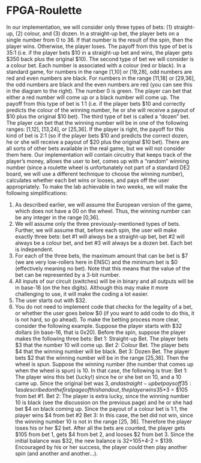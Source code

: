 # FPGA-Roulette


In our implementation, we will consider only three types of bets: (1) straight-up, (2) colour, and (3) dozen.
In a straight-up bet, the player bets on a single number from 0 to 36. If that number is the result of the spin,
then the player wins. Otherwise, the player loses. The payoff from this type of
bet is 35:1 (i.e. if the player bets $10 in a straight-up bet and wins, the player
gets $350 back plus the original $10).
The second type of bet we will consider is a colour bet. Each number is
associated with a colour (red or black). In a standard game, for numbers in the
range [1,10] or [19,28], odd numbers are red and even numbers are black. For
numbers in the range [11,18] or [29,36], the odd numbers are black and the
even numbers are red (you can see this in the diagram to the right). The
number 0 is green. The player can bet that either a red number will come up or
a black number will come up. The payoff from this type of bet is 1:1 (i.e. if the
player bets $10 and correctly predicts the colour of the winning number, he or
she will receive a payout of $10 plus the original $10 bet).
The third type of bet is called a “dozen” bet. The player can bet that the
winning number will be in one of the following ranges: [1,12], [13,24], or
[25,36]. If the player is right, the payoff for this kind of bet is 2:1 (so if the
player bets $10 and predicts the correct dozen, he or she will receive a payout
of $20 plus the original $10 bet). 
There are all sorts of other bets available in the real game, but we will not consider them here.
Our implementation will contain circuitry that keeps track of the player’s money, allows the user to bet,
comes up with a “random” winning number (since a roulette wheel is unfortunately not part of a standard
DE2 board, we will use a different technique to choose the winning number), calculates whether each bet
wins or looses, and pays off the user appropriately. To make the lab achievable in two weeks, we will
make the following simplifications:
1. As described earlier, we will assume the European version of the game, which does not have a 00
on the wheel. Thus, the winning number can be any integer in the range [0,36].
2. We will assume only the three previously-mentioned types of bets. Further, we will assume that,
before each spin, the user will make exactly three bets: bet #1 will always be a straight-up bet, bet
#2 will always be a colour bet, and bet #3 will always be a dozen bet. Each bet is independent.
3. For each of the three bets, the maximum amount that can be bet is $7 (we are very low-rollers here
in ENSC) and the minimum bet is $0 (effectively meaning no bet). Note that this means that the
value of the bet can be represented by a 3-bit number.
4. All inputs of our circuit (switches) will be in binary and all outputs will be in base-16 (on the hex
digits). Although this may make it more challenging to use, it will make the coding a lot easier.
5. The user starts out with $32.
6. You do not need to implement code that checks for the legality of a bet, or whether the user goes
below $0 (if you want to add code to do this, it is not hard, so go ahead).
To make the betting process more clear, consider the following example. Suppose the player starts with
$32 dollars (in base-16, that is 0x20). Before the spin, suppose the player makes the following three bets:
Bet 1: Straight-up Bet. The player bets $3 that the number 10 will come up.
Bet 2: Colour Bet. The player bets $4 that the winning number will be black.
Bet 3: Dozen Bet. The player bets $2 that the winning number will be in the range [25,36].
Then the wheel is spun. Suppose the winning number (the number that comes up when the wheel is spun)
is 10. In that case, the following is true:
Bet 1: The player wins this bet (lucky!) since he or she bet on 10, and a 10 came up. Since the
original bet was $3, and a straight-up bet pays off 35:1 as described on the first page of this
handout, the player wins 35*$3 = $105 from bet #1.
Bet 2: The player is extra lucky, since the winning number 10 is black (see the discussion on the
previous page) and he or she had bet $4 on black coming up. Since the payout of a colour bet is
1:1, the player wins $4 from bet #2
Bet 3: In this case, the bet did not win, since the winning number 10 is not in the range [25, 36].
Therefore the player loses his or her $2 bet.
After all the bets are counted, the player gets $105 from bet 1, gets $4 from bet 2, and looses $2 from bet 3.
Since the initial balance was $32, the new balance is 32+105+4-2 = $139. Encouraged by his or her
success, the player could then play another spin (and another and another…).
